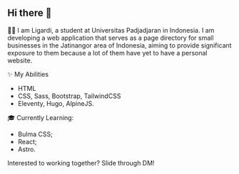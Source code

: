 ## Hi there 👋

👨‍🔬 I am Ligardi, a student at Universitas Padjadjaran in Indonesia. I am developing a web application that serves as a page directory for small businesses in the Jatinangor area of Indonesia, aiming to provide significant exposure to them because a lot of them have yet to have a personal website.

✨ My Abilities 
- HTML
- CSS, Sass, Bootstrap, TailwindCSS
- Eleventy, Hugo, AlpineJS.
  
🎓 Currently Learning:
- Bulma CSS;
- React;
- Astro.

Interested to working together? Slide through DM!
  
<!--
**ligardi/ligardi** is a ✨ _special_ ✨ repository because its `README.md` (this file) appears on your GitHub profile.

Here are some ideas to get you started:

- 🔭 I’m currently working on ...
- 🌱 I’m currently learning ...
- 👯 I’m looking to collaborate on ...
- 🤔 I’m looking for help with ...
- 💬 Ask me about ...
- 📫 How to reach me: ...
- 😄 Pronouns: ...
- ⚡ Fun fact: ...
-->
